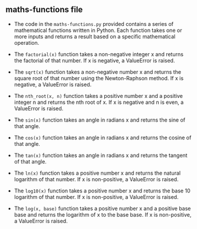 ## maths-functions file

* The code in the `maths-functions.py` provided contains a series of mathematical functions written in Python. Each function takes one or more inputs and returns a result based on a specific mathematical operation.

* The `factorial(x)` function takes a non-negative integer x and returns the factorial of that number. If x is negative, a ValueError is raised.

* The `sqrt(x)` function takes a non-negative number x and returns the square root of that number using the Newton-Raphson method. If x is negative, a ValueError is raised.

* The `nth_root(x, n)` function takes a positive number x and a positive integer n and returns the nth root of x. If x is negative and n is even, a ValueError is raised.

* The `sin(x)` function takes an angle in radians x and returns the sine of that angle.

* The `cos(x)` function takes an angle in radians x and returns the cosine of that angle.

* The `tan(x)` function takes an angle in radians x and returns the tangent of that angle.

* The `ln(x)` function takes a positive number x and returns the natural logarithm of that number. If x is non-positive, a ValueError is raised.

* The `log10(x)` function takes a positive number x and returns the base 10 logarithm of that number. If x is non-positive, a ValueError is raised.

* The `log(x, base)` function takes a positive number x and a positive base base and returns the logarithm of x to the base base. If x is non-positive, a ValueError is raised.